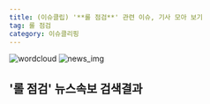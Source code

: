 ```yaml
---
title: (이슈클립) '**롤 점검**' 관련 이슈, 기사 모아 보기
tag: 롤 점검
category: 이슈클리핑
---
```

![wordcloud](https://s3.ap-northeast-2.amazonaws.com/lyrics101-wordcloud/2018-10-03-1538510444.png)
![news_img](https://user-images.githubusercontent.com/42597476/44507050-1206f400-a6e4-11e8-8d98-7ffbfebb353f.png)
## **'**롤 점검**'** 뉴스속보 검색결과

